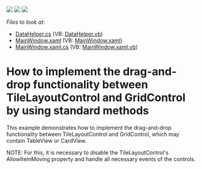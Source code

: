 <!-- default badges list -->
![](https://img.shields.io/endpoint?url=https://codecentral.devexpress.com/api/v1/VersionRange/128654296/21.1.5%2B)
[![](https://img.shields.io/badge/Open_in_DevExpress_Support_Center-FF7200?style=flat-square&logo=DevExpress&logoColor=white)](https://supportcenter.devexpress.com/ticket/details/E4303)
[![](https://img.shields.io/badge/📖_How_to_use_DevExpress_Examples-e9f6fc?style=flat-square)](https://docs.devexpress.com/GeneralInformation/403183)
<!-- default badges end -->
<!-- default file list -->
*Files to look at*:

* [DataHelper.cs](./CS/DXSample/DataHelper.cs) (VB: [DataHelper.vb](./VB/DXSample/DataHelper.vb))
* [MainWindow.xaml](./CS/DXSample/MainWindow.xaml) (VB: [MainWindow.xaml](./VB/DXSample/MainWindow.xaml))
* [MainWindow.xaml.cs](./CS/DXSample/MainWindow.xaml.cs) (VB: [MainWindow.xaml.vb](./VB/DXSample/MainWindow.xaml.vb))
<!-- default file list end -->
# How to implement the drag-and-drop functionality between TileLayoutControl and GridControl by using standard methods


<p>This example demonstrates how to implement the drag-and-drop functionality between TileLayoutControl and GridControl, which may contain TableView or CardView. </p><p>NOTE: For this,  it is necessary to disable the TileLayoutControl's AllowItemMoving property and handle all necessary events of the controls.</p>

<br/>


